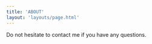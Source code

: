 ```yaml
---
title: 'ABOUT'
layout: 'layouts/page.html'
---
```


Do not hesitate to contact me if you have any questions.
